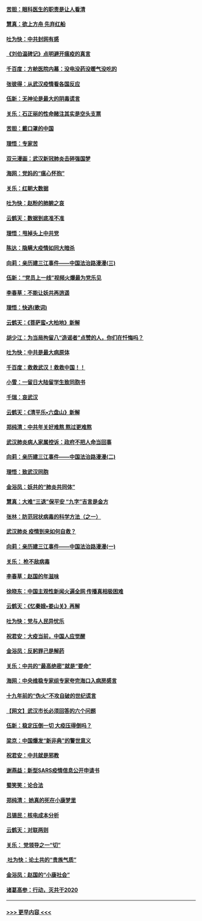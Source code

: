 #### [苦胆：眼科医生的职责是让人看清](../pages/nsc993/n11853840.md?t=02091355) 
#### [慧真：欲上方舟 先弃红船](../pages/nsc993/n11853483.md?t=02091355) 
#### [吐为快：中共封网有感](../pages/nsc993/n11852575.md?t=02091355) 
#### [《刘伯温碑记》点明避开瘟疫的真言](../pages/nsc993/n11852128.md?t=02091355) 
#### [千百度：方舱医院内幕：没电没药没暖气没吃的](../pages/nsc993/n11850211.md?t=02091355) 
#### [张彼得：从武汉疫情看各国反应](../pages/nsc993/n11850102.md?t=02091355) 
#### [伍新：无神论是最大的阴毒谎言](../pages/nsc993/n11846129.md?t=02091355) 
#### [关乐：石正丽的性命赌注其实是空头支票](../pages/nsc993/n11846109.md?t=02091355) 
#### [苦胆：戴口罩的中国](../pages/nsc993/n11845576.md?t=02091355) 
#### [理悟：专家苦](../pages/nsc993/n11845564.md?t=02091355) 
#### [双元漫画：武汉新冠肺炎击碎强国梦](../pages/nsc993/n11843320.md?t=02091355) 
#### [海网：党妈的“瘟心怀抱”](../pages/nsc993/n11840740.md?t=02091355) 
#### [关乐：红朝大数据](../pages/nsc993/n11840675.md?t=02091355) 
#### [吐为快：赵粉的肺腑之哀](../pages/nsc993/n11840618.md?t=02091355) 
#### [云鹤天：数据到底准不准](../pages/nsc993/n11840325.md?t=02091355) 
#### [理悟：甩掉头上中共党](../pages/nsc993/n11838826.md?t=02091355) 
#### [陈达：隐瞒大疫情如同大暗杀](../pages/nsc993/n11838771.md?t=02091355) 
#### [向莉：亲历建三江事件——中国法治路漫漫(三)](../pages/nsc993/n11831825.md?t=02091355) 
#### [伍新：“党员上一线”视频火爆最为党乐见](../pages/nsc993/n11838200.md?t=02091355) 
#### [李春草：不能让妖共再逍遥](../pages/nsc993/n11838102.md?t=02091355) 
#### [理悟：快逃(歌词)](../pages/nsc993/n11838083.md?t=02091355) 
#### [云鹤天：《菩萨蛮▪大柏地》新解](../pages/nsc993/n11838059.md?t=02091355) 
#### [胡少江：为当局拘留八“造谣者”点赞的人，你们在忏悔吗？](../pages/nsc993/n11836801.md?t=02091355) 
#### [吐为快：中共是最大病原体](../pages/nsc993/n11836748.md?t=02091355) 
#### [千百度：救救武汉！救救中国！！](../pages/nsc993/n11836145.md?t=02091355) 
#### [小雪：一留日大陆留学生致同胞书](../pages/nsc993/n11834624.md?t=02091355) 
#### [千瑞：哀武汉](../pages/nsc993/n11833647.md?t=02091355) 
#### [云鹤天：《清平乐▪六盘山》新解](../pages/nsc993/n11833611.md?t=02091355) 
#### [郑纯清：中共年关好难熬 熬过更难熬](../pages/nsc993/n11833489.md?t=02091355) 
#### [武汉肺炎病人家属控诉：政府不把人命当回事](../pages/nsc993/n11833205.md?t=02091355) 
#### [向莉：亲历建三江事件——中国法治路漫漫(二)](../pages/nsc993/n11829102.md?t=02091355) 
#### [理悟：致武汉同胞](../pages/nsc993/n11831522.md?t=02091355) 
#### [金浴凤：妖共的“肺炎共同体”](../pages/nsc993/n11829448.md?t=02091355) 
#### [慧真：大难“三退”保平安 “九字”吉言是金方](../pages/nsc993/n11829501.md?t=02091355) 
#### [张林：防范冠状病毒的科学方法（之一）](../pages/nsc993/n11828618.md?t=02091355) 
#### [武汉肺炎 疫情到来如何自救？](../pages/nsc993/n11827632.md?t=02091355) 
#### [向莉：亲历建三江事件——中国法治路漫漫(一)](../pages/nsc993/n11827190.md?t=02091355) 
#### [关乐： 枪不敌病毒](../pages/nsc993/n11826746.md?t=02091355) 
#### [李春草：赵国的年滋味](../pages/nsc993/n11826321.md?t=02091355) 
#### [徐晓东：中国主观性新闻火遍全网 传播真相极困难](../pages/nsc993/n11826508.md?t=02091355) 
#### [云鹤天：《忆秦娥▪娄山关》再解](../pages/nsc993/n11824682.md?t=02091355) 
#### [吐为快：党与人民异忧乐](../pages/nsc993/n11824660.md?t=02091355) 
#### [祝君安：大疫当前，中国人应觉醒](../pages/nsc993/n11821946.md?t=02091355) 
#### [金浴凤：反躬罪己是解药](../pages/nsc993/n11820280.md?t=02091355) 
#### [关乐：中共的“最高绝密”就是“要命”](../pages/nsc993/n11816946.md?t=02091355) 
#### [海网：中央维稳专家组专家夸完海口入病房感言](../pages/nsc993/n11815138.md?t=02091355) 
#### [十九年前的“伪火”不攻自破的世纪谎言](../pages/nsc993/n11813238.md?t=02091355) 
#### [【网文】武汉市长必须回答的六个问题](../pages/nsc993/n11813848.md?t=02091355) 
#### [伍新：稳定压倒一切 大疫压得倒吗？](../pages/nsc993/n11812634.md?t=02091355) 
#### [梁京：中国爆发“新非典”的警世意义](../pages/nsc993/n11812554.md?t=02091355) 
#### [祝君安：中共就是邪教](../pages/nsc993/n11812431.md?t=02091355) 
#### [谢燕益：新型SARS疫情信息公开申请书](../pages/nsc993/n11808840.md?t=02091355) 
#### [蜀笑笑：论合法](../pages/nsc993/n11808064.md?t=02091355) 
#### [郑纯清： 她真的死在小康梦里](../pages/nsc993/n11806623.md?t=02091355) 
#### [吕锡民：核电成本分析](../pages/nsc993/n11806284.md?t=02091355) 
#### [云鹤天：对联两则](../pages/nsc993/n11805957.md?t=02091355) 
#### [关乐： 党领导之一“切”](../pages/nsc993/n11804505.md?t=02091355) 
#### [ 吐为快：论土共的“贵族气质”](../pages/nsc993/n11804490.md?t=02091355) 
#### [金浴凤：赵国的“小康社会”](../pages/nsc993/n11804452.md?t=02091355) 
#### [诸葛高参：行动，灭共于2020](../pages/nsc993/n11804120.md?t=02091355) 

----
#### [ >>> 更早内容 <<< ](../indexes/nsc993-earlier.md)
